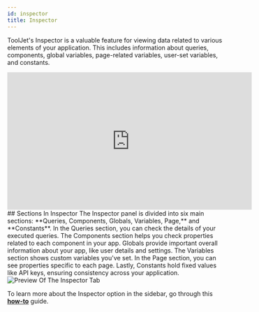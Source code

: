 ```yaml
---
id: inspector
title: Inspector
---
```


ToolJet's Inspector is a valuable feature for viewing data related to various elements of your application. This includes information about queries, components, global variables, page-related variables, user-set variables, and constants. 

<div class="video-container">
    <iframe width="560" height="315" src="https://www.youtube.com/embed/gXJYO5CRjVQ?si=duAkpWQAFSter2xg&rel=0" frameborder="0" allow="accelerometer; autoplay; encrypted-media; gyroscope; picture-in-picture" allowfullscreen></iframe>
</div>



<div>
## Sections In Inspector
The Inspector panel is divided into six main sections: **Queries, Components, Globals, Variables, Page,** and **Constants**. In the Queries section, you can check the details of your executed queries. The Components section helps you check properties related to each component in your app. Globals provide important overall information about your app, like user details and settings. The Variables section shows custom variables you've set. In the Page section, you can see properties specific to each page. Lastly, Constants hold fixed values like API keys, ensuring consistency across your application.

<div style={{textAlign: 'center'}}>
    <img className="screenshot-full" src="/img/tooljet-concepts/inspector/inspector-preview.png" alt="Preview Of The Inspector Tab" />
</div>

</div>

To learn more about the Inspector option in the sidebar, go through this **[how-to](/docs/how-to/use-inspector)** guide. 